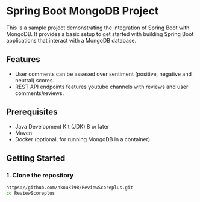 # Spring Boot MongoDB Project

This is a sample project demonstrating the integration of Spring Boot with MongoDB. It provides a basic setup to get started with building Spring Boot applications that interact with a MongoDB database.

## Features

- User comments can be assesed over sentiment (positive, negative and neutral) scores.
- REST API endpoints features youtube channels with reviews and user comments/reviews.


## Prerequisites

- Java Development Kit (JDK) 8 or later
- Maven
- Docker (optional, for running MongoDB in a container)

## Getting Started

### 1. Clone the repository

```bash
https://github.com/nkouki98/ReviewScoreplus.git
cd ReviewScoreplus
